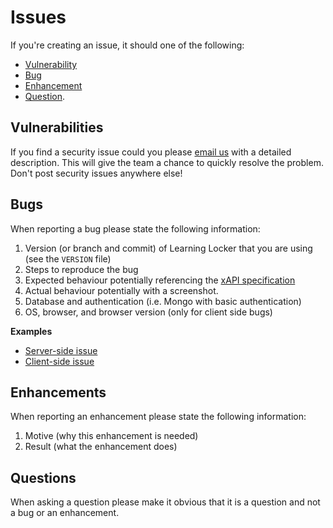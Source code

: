 ---
---

# Issues
If you're creating an issue, it should one of the following:

- [Vulnerability](#vulnerabilities)
- [Bug](#bugs)
- [Enhancement](#enhancements)
- [Question](#questions).

## Vulnerabilities
If you find a security issue could you please [email us](mailto:security@ht2.co.uk) with a detailed description. This will give the team a chance to quickly resolve the problem. Don't post security issues anywhere else!

## Bugs
When reporting a bug please state the following information:

1. Version (or branch and commit) of Learning Locker that you are using (see the `VERSION` file)
2. Steps to reproduce the bug
3. Expected behaviour potentially referencing the [xAPI specification](https://github.com/adlnet/xAPI-Spec/blob/master/xAPI.md)
4. Actual behaviour potentially with a screenshot.
5. Database and authentication (i.e. Mongo with basic authentication)
6. OS, browser, and browser version (only for client side bugs)

**Examples**
- [Server-side issue](https://github.com/LearningLocker/learninglocker/issues/315)
- [Client-side issue](https://github.com/LearningLocker/learninglocker/issues/317)

## Enhancements
When reporting an enhancement please state the following information:

1. Motive (why this enhancement is needed)
2. Result (what the enhancement does)

## Questions
When asking a question please make it obvious that it is a question and not a bug or an enhancement.
